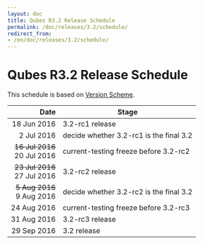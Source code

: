 ```yaml
---
layout: doc
title: Qubes R3.2 Release Schedule
permalink: /doc/releases/3.2/schedule/
redirect_from:
- /en/doc/releases/3.2/schedule/
---
```


Qubes R3.2 Release Schedule
===========================

This schedule is based on [Version Scheme](/doc/version-scheme/#release-schedule).

|  Date       | Stage                                   |
| -----------:| --------------------------------------- |
| 18 Jun 2016 | 3.2-rc1 release                         |
|  2 Jul 2016 | decide whether 3.2-rc1 is the final 3.2 |
| <strike>16 Jul 2016</strike><br/>20 Jul 2016 | current-testing freeze before 3.2-rc2   |
| <strike>23 Jul 2016</strike><br/>27 Jul 2016 | 3.2-rc2 release                         |
| <strike> 5 Aug 2016</strike><br/> 9 Aug 2016 | decide whether 3.2-rc2 is the final 3.2 |
| 24 Aug 2016 | current-testing freeze before 3.2-rc3   |
| 31 Aug 2016 | 3.2-rc3 release                         |
| 29 Sep 2016 | 3.2 release                             |
